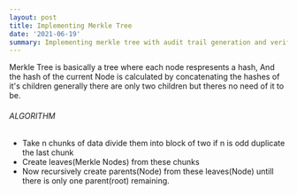 ```yaml
---
layout: post
title: Implementing Merkle Tree
date: '2021-06-19'
summary: Implementing merkle tree with audit trail generation and verification abilities in python
---
```


Merkle Tree is basically a tree where each node respresents a hash, And the hash of the current Node is calculated by concatenating the hashes of it's children
generally there are only two children but theres no need of it to be.

###### ALGORITHM

- Take n chunks of data divide them into block of two if n is odd duplicate the last chunk
- Create leaves(Merkle Nodes) from these chunks 
- Now recursively create parents(Node) from these leaves(Node) untill there is only one parent(root) remaining.
